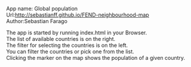 App name: Global population</br>
Url:http://sebastianff.github.io/FEND-neighbourhood-map</br>
Author:Sebastian Farago</br>

The app is started by running index.html in your Browser.</br>
The list of available countries is on the right.</br>
The filter for selecting the countries is on the left.</br>
You can filter the countries or pick one from the list.</br>
Clicking the marker on the map shows the population of a given country.</br>
